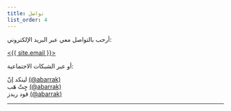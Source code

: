 ```yaml
---
title: تواصل
list_order: 4
---
```


<div class="about-box">
  <p>
    أرحب بالتواصل معي عبر البريد الإلكتروني:
  </p>
  <a href="mailto:{{ site.email }}" class="center">
    <p><{{ site.email }}></p>
  </a>
  <p>أو عبر الشبكات الاجتماعية:</p>
  <p class="center">
    لينكد إنّ <a href="{{ site.accounts.linkedin }}">(@abarrak)</a>
    <br>
    حٍتْ هَب <a href="{{ site.accounts.github }}">(@abarrak)</a>
    <br>
    قود ريدز <a href="{{ site.accounts.goodreads }}">(@abarrak)</a>
  </p>
</div>
<hr>
